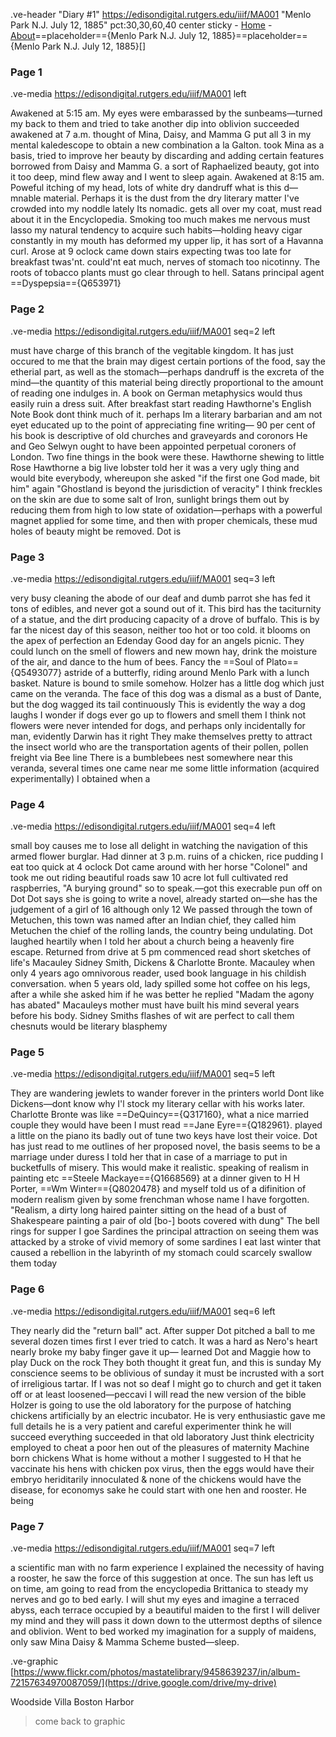 .ve-header "Diary #1" https://edisondigital.rutgers.edu/iiif/MA001 "Menlo Park N.J. July 12, 1885" pct:30,30,60,40 center sticky
    - [Home](/)
    - [About](/about)==placeholder=={Menlo Park N.J. July 12, 1885}==placeholder=={Menlo Park N.J. July 12, 1885}[]

### Page 1

.ve-media https://edisondigital.rutgers.edu/iiif/MA001 left

Awakened at 5:15 am. My eyes were embarassed by the sunbeams—turned my back to them and tried to take another dip into oblivion succeeded awakened at 7 a.m. thought of Mina, Daisy, and Mamma G put all 3 in my mental kaledescope to obtain a new combination a la Galton. took Mina as a basis, tried to improve her beauty by discarding and adding certain features borrowed from Daisy and Mamma G. a sort of Raphaelized beauty, got into it too deep, mind flew away and I went to sleep again. Awakened at 8:15 am. Poweful itching of my head, lots of white dry dandruff what is this d—mnable material. Perhaps it is the dust from the dry literary matter I've crowded into my noddle lately Its nomadic. gets all over my coat, must read about it in the Encyclopedia. Smoking too much makes me nervous must lasso my natural tendency to acquire such habits—holding heavy cigar constantly in my mouth has deformed my upper lip, it has sort of a Havanna curl. Arose at 9 oclock came down stairs expecting twas too late for breakfast twas'nt. could'nt eat much, nerves of stomach too nicotinny. The roots of tobacco plants must go clear through to hell. Satans principal agent ==Dyspepsia=={Q653971}

### Page 2

.ve-media https://edisondigital.rutgers.edu/iiif/MA001 seq=2 left

must have charge of this branch of the vegitable kingdom. It has just occured to me that the brain may digest certain portions of the food, say the etherial part, as well as the stomach—perhaps dandruff is the excreta of the mind—the quantity of this material being directly proportional to the amount of reading one indulges in. A book on German metaphysics would thus easily ruin a dress suit. After breakfast start reading Hawthorne's English Note Book dont think much of it. perhaps Im a literary barbarian and am not eyet educated up to the point of appreciating fine writing— 90 per cent of his book is descriptive of old churches and graveyards and coronors He and Geo Selwyn ought to have been appointed perpetual coroners of London. Two fine things in the book were these. Hawthorne shewing to little Rose Hawthorne a big live lobster told her it was a very ugly thing and would bite everybody, whereupon she asked "if the first one God made, bit him" again "Ghostland is beyond the jurisdiction of veracity" I think freckles on the skin are due to some salt of Iron, sunlight brings them out by reducing them from high to low state of oxidation—perhaps with a powerful magnet applied for some time, and then with proper chemicals, these mud holes of beauty might be removed. Dot is

### Page 3

.ve-media https://edisondigital.rutgers.edu/iiif/MA001 seq=3 left

very busy cleaning the abode of our deaf and dumb parrot she has fed it tons of edibles, and never got a sound out of it. This bird has the taciturnity of a statue, and the dirt producing capacity of a drove of buffalo. This is by far the nicest day of this season, neither too hot or too cold. it blooms on the apex of perfection an Edenday Good day for an angels picnic. They could lunch on the smell of flowers and new mown hay, drink the moisture of the air, and dance to the hum of bees. Fancy the  ==Soul of Plato=={Q5493077} astride of a butterfly, riding around Menlo Park with a lunch basket. Nature is bound to smile somehow. Holzer has a little dog which just came on the veranda. The face of this dog was a dismal as a bust of Dante, but the dog wagged its tail continuously This is evidently the way a dog laughs I wonder if dogs ever go up to flowers and smell them I think not flowers were never intended for dogs, and perhaps only incidentally for man, evidently Darwin has it right They make themselves pretty to attract the insect world who are the transportation agents of their pollen, pollen freight via Bee line There is a bumblebees nest somewhere near this veranda, several times one came near me some little information (acquired experimentally) I obtained when a

### Page 4

.ve-media https://edisondigital.rutgers.edu/iiif/MA001 seq=4 left

small boy causes me to lose all delight in watching the navigation of this armed flower burglar. Had dinner at 3 p.m. ruins of a chicken, rice pudding I eat too quick at 4 oclock Dot came around with her horse "Colonel" and took me out riding beautiful roads saw 10 acre lot full cultivated red raspberries, "A burying ground" so to speak.—got this execrable pun off on Dot Dot says she is going to write a novel, already started on—she has the judgement of a girl of 16 although only 12 We passed through the town of Metuchen, this town was named after an Indian chief, they called him Metuchen the chief of the rolling lands, the country being undulating. Dot laughed heartily when I told her about a church being a heavenly fire escape. Returned from drive at 5 pm commenced read short sketches of life's Macauley Sidney Smith, Dickens & Charlotte Bronte. Macauley when only 4 years ago omnivorous reader, used book language in his childish conversation.  when 5 years old, lady spilled some hot coffee on his legs, after a while she asked him if he was better he replied "Madam the agony has abated" Macauleys mother must have built his mind several years before his body. Sidney Smiths flashes of wit are perfect to call them chesnuts would be literary blasphemy

### Page 5

.ve-media https://edisondigital.rutgers.edu/iiif/MA001 seq=5 left

They are wandering jewlets to wander forever in the printers world Dont like Dickens—dont know why I'l stock my literary cellar with his works later. Charlotte Bronte was like ==DeQuincy=={Q317160}, what a nice married couple they would have been I must read ==Jane Eyre=={Q182961}. played a little on the piano its badly out of tune two keys have lost their voice. Dot has just read to me outlines of her proposed novel, the basis seems to be a marriage under duress I told her that in case of a marriage to put in bucketfulls of misery. This would make it realistic. speaking of realism in painting etc ==Steele Mackaye=={Q1668569} at a dinner given to H H Porter, ==Wm Winter=={Q8020478} and myself told us of a difinition of modern realism given by some frenchman whose name I have forgotten. "Realism, a dirty long haired painter sitting on the head of a bust of Shakespeare painting a pair of old [bo-] boots covered with dung" The bell rings for supper I goe Sardines the principal attraction on seeing them was attacked by a stroke of vivid memory of some sardines I eat last winter that caused a rebellion in the labyrinth of my stomach could scarcely swallow them today

### Page 6

.ve-media https://edisondigital.rutgers.edu/iiif/MA001 seq=6 left

They nearly did the "return ball" act. After supper Dot pitched a ball to me several dozen times first I ever tried to catch. It was a hard as Nero's  heart nearly broke my baby finger gave it up— learned Dot and Maggie how to play Duck on the rock They both thought it great fun, and this is sunday My conscience seems to be oblivious of sunday it must be incrusted with a sort of irreligious tartar. If I was not so deaf I might go to church and get it taken off or at least loosened—peccavi I will read the new version of the bible Holzer is going to use the old laboratory for the purpose of hatching chickens artificially by an electric incubator. He is very enthusiastic gave me full details he is a very patient and careful experimenter think he will succeed everything succeeded in that old laboratory Just think electricity employed to cheat a poor hen out of the pleasures of maternity Machine born chickens What is home without a mother I suggested to H that he vaccinate his hens with chicken pox virus, then the eggs would have their embryo heriditarily innoculated  & none of the chickens would have the disease, for economys sake he could start with one hen and rooster. He being

### Page 7

.ve-media https://edisondigital.rutgers.edu/iiif/MA001 seq=7 left

a scientific man with no farm experience I explained the necessity of having a rooster, he saw the force of this suggestion at once. The sun has left us on time, am going to read from the encyclopedia Brittanica to steady my nerves and go to bed early. I will shut my eyes and imagine a terraced abyss, each terrace occupied by a beautiful maiden to the first I will deliver my mind and they will pass it down down to the uttermost depths of silence and oblivion. Went to bed worked my imagination for a supply of maidens, only saw Mina Daisy & Mamma Scheme busted—sleep.

.ve-graphic [https://www.flickr.com/photos/mastatelibrary/9458639237/in/album-72157634970087059/](https://drive.google.com/drive/my-drive) 

Woodside Villa Boston Harbor 

> come back to graphic 

